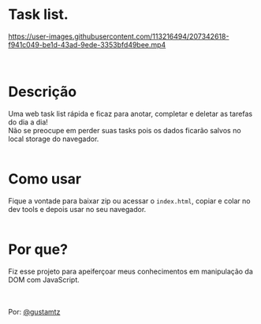 # Task list.

https://user-images.githubusercontent.com/113216494/207342618-f941c049-be1d-43ad-9ede-3353bfd49bee.mp4

<br>

# Descrição
Uma web task list rápida e ficaz para anotar, completar e deletar as tarefas do dia a dia! <br>
Não se preocupe em perder suas tasks pois os dados ficarão salvos no local storage do navegador.<br>
<br> 

# Como usar 
Fique a vontade para baixar zip ou acessar o `index.html`, copiar e colar no dev tools e depois usar no seu navegador. <br>
<br>

# Por que?
Fiz esse projeto para apeiferçoar meus conhecimentos em manipulação da DOM com JavaScript.
<br>
<br>
<br>

Por: <a href="https://github.com/gustamtz">@gustamtz </a>



